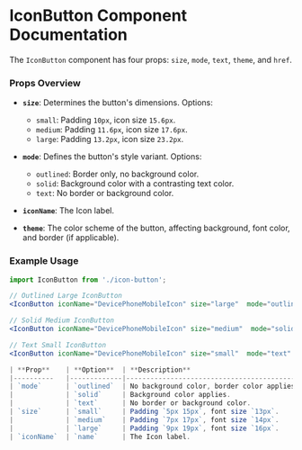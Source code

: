 # IconButton Component Documentation

The `IconButton` component has four props: `size`, `mode`, `text`, `theme`, and `href`.

### Props Overview

- **`size`**: Determines the button's dimensions. Options:
  - `small`: Padding `10px`, icon size `15.6px`.
  - `medium`: Padding `11.6px`, icon size `17.6px`.
  - `large`: Padding `13.2px`, icon size `23.2px`.

- **`mode`**: Defines the button's style variant. Options:
  - `outlined`: Border only, no background color.
  - `solid`: Background color with a contrasting text color.
  - `text`: No border or background color.

- **`iconName`**: The Icon label.

- **`theme`**: The color scheme of the button, affecting background, font color, and border (if applicable).

### Example Usage

```jsx
import IconButton from './icon-button';

// Outlined Large IconButton
<IconButton iconName="DevicePhoneMobileIcon" size="large"  mode="outlined" theme="blue-300"/>

// Solid Medium IconButton
<IconButton iconName="DevicePhoneMobileIcon" size="medium"  mode="solid" theme="blue-300"/>

// Text Small IconButton
<IconButton iconName="DevicePhoneMobileIcon" size="small"  mode="text" theme="blue-300"/>

| **Prop**    | **Option**  | **Description**                              |
|----------   |-------------|----------------------------------------------|
| `mode`      | `outlined`  | No background color, border color applies.   |
|             | `solid`     | Background color applies.                    |
|             | `text`      | No border or background color.               |
| `size`      | `small`     | Padding `5px 15px`, font size `13px`.        |
|             | `medium`    | Padding `7px 17px`, font size `14px`.        |
|             | `large`     | Padding `9px 19px`, font size `16px`.        |
| `iconName`  | `name`      | The Icon label.                              |

